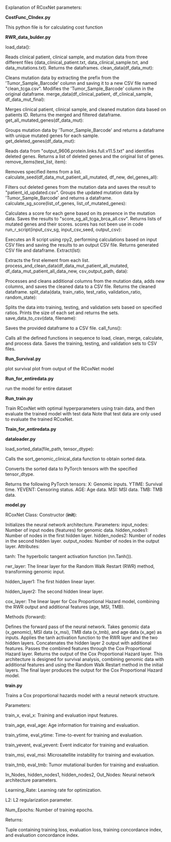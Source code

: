Explanation of RCoxNet parameters:
<p><b>CostFunc_CIndex.py</b></p>

This python file is for calculating cost function 

<p><b>RWR_data_bulder.py</b></p>

load_data():

Reads clinical patient, clinical sample, and mutation data from three different files (data_clinical_patient.txt, data_clinical_sample.txt, and data_mutations.txt).
Returns the dataframes.
clean_data(df_data_mut):

Cleans mutation data by extracting the prefix from the 'Tumor_Sample_Barcode' column and saving it to a new CSV file named "clean_tcga.csv".
Modifies the 'Tumor_Sample_Barcode' column in the original dataframe.
merge_data(df_clinical_patient, df_clinical_sample, df_data_mut_final):

Merges clinical patient, clinical sample, and cleaned mutation data based on patients ID.
Returns the merged and filtered dataframe.
get_all_mutated_genes(df_data_mut):

Groups mutation data by 'Tumor_Sample_Barcode' and returns a dataframe with unique mutated genes for each sample.
get_deleted_genes(df_data_mut):

Reads data from "output_9606.protein.links.full.v11.5.txt" and identifies deleted genes.
Returns a list of deleted genes and the original list of genes.
remove_items(test_list, item):

Removes specified items from a list.
calculate_seed(df_data_mut_patient_all_mutated, df_new, del_genes_all):

Filters out deleted genes from the mutation data and saves the result to "patient_id_updated.csv".
Groups the updated mutation data by 'Tumor_Sample_Barcode' and returns a dataframe.
calculate_sg_score(list_of_genes, list_of_mutated_genes):

Calculates a score for each gene based on its presence in the mutation data.
Saves the results to "score_sg_all_tcga_brca_all.csv".
Returns lists of mutated genes and their scores.
scores has not been use in code
run_r_script(input_csv_sg, input_csv_seed, output_csv):

Executes an R script using rpy2, performing calculations based on input CSV files and saving the results to an output CSV file.
Returns generated CSV file and dataframe.
Extract(lst):

Extracts the first element from each list.
process_and_clean_data(df_data_mut_patient_all_mutated, df_data_mut_patient_all_data_new, csv_output_path, data):

Processes and cleans additional columns from the mutation data, adds new columns, and saves the cleaned data to a CSV file.
Returns the cleaned dataframe.
split_data(data, train_ratio, test_ratio, validation_ratio, random_state):

Splits the data into training, testing, and validation sets based on specified ratios.
Prints the size of each set and returns the sets.
save_data_to_csv(data, filename):

Saves the provided dataframe to a CSV file.
call_funs():

Calls all the defined functions in sequence to load, clean, merge, calculate, and process data.
Saves the training, testing, and validation sets to CSV files.



<b><p>Run_Survival.py</p></b>
plot survival plot from output of the RCoxNet model

<p><b>Run_for_entiredata.py</b></p>
run the model for entire dataset


<p><b>Run_train.py</b></p>
Train RCoxNet with optimal hyperparameters using train data, and then evaluate the trained model with test data
Note that test data are only used to evaluate the trained RCoxNet.

<p><b>Train_for_entiredata.py</b></p>

<p><b>dataloader.py</b></p>

load_sorted_data(file_path, tensor_dtype):

Calls the sort_genomic_clinical_data function to obtain sorted data.

Converts the sorted data to PyTorch tensors with the specified tensor_dtype.

Returns the following PyTorch tensors: X: Genomic inputs. YTIME: Survival time. YEVENT: Censoring status. AGE: Age data. MSI: MSI data. TMB: TMB data.

<p><b>model.py</b></p>

RCoxNet Class:
Constructor (__init__):

Initializes the neural network architecture.
Parameters:
input_nodes: Number of input nodes (features) for genomic data.
hidden_nodes1: Number of nodes in the first hidden layer.
hidden_nodes2: Number of nodes in the second hidden layer.
output_nodes: Number of nodes in the output layer.
Attributes:

tanh: The hyperbolic tangent activation function (nn.Tanh()).

rwr_layer: The linear layer for the Random Walk Restart (RWR) method, transforming genomic input.

hidden_layer1: The first hidden linear layer.

hidden_layer2: The second hidden linear layer.

cox_layer: The linear layer for Cox Proportional Hazard model, combining the RWR output and additional features (age, MSI, TMB).

Methods (forward):

Defines the forward pass of the neural network.
Takes genomic data (x_genomic), MSI data (x_msi), TMB data (x_tmb), and age data (x_age) as inputs.
Applies the tanh activation function to the RWR layer and the two hidden layers.
Concatenates the hidden layer 2 output with additional features.
Passes the combined features through the Cox Proportional Hazard layer.
Returns the output of the Cox Proportional Hazard layer.
This architecture is designed for survival analysis, combining genomic data with additional features and using the Random Walk Restart method in the initial layers. The final layer produces the output for the Cox Proportional Hazard model.

<p><b>train.py</b></p>

Trains a Cox proportional hazards model with a neural network structure.

Parameters:

train_x, eval_x: Training and evaluation input features.

train_age, eval_age: Age information for training and evaluation.

train_ytime, eval_ytime: Time-to-event for training and evaluation.

train_yevent, eval_yevent: Event indicator for training and evaluation.

train_msi, eval_msi: Microsatellite instability for training and evaluation.

train_tmb, eval_tmb: Tumor mutational burden for training and evaluation.

In_Nodes, hidden_nodes1, hidden_nodes2, Out_Nodes: Neural network architecture parameters.

Learning_Rate: Learning rate for optimization.

L2: L2 regularization parameter.

Num_Epochs: Number of training epochs.

Returns:

Tuple containing training loss, evaluation loss, training concordance index, and evaluation concordance index.





